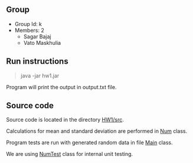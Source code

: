## Group

* Group Id: k
* Members: 2
	* Sagar Bajaj
	* Vato Maskhulia

## Run instructions

> java -jar hw1.jar

Program will print the output in output.txt file.

## Source code

Source code is located in the directory [HW1/src](https://github.ncsu.edu/sbajaj/ASE19/tree/master/hw/1/HW1/src).

Calculations for mean and standard deviation are performed in [Num](https://github.ncsu.edu/sbajaj/ASE19/blob/master/hw/1/HW1/src/Num.java) class.

Program tests are run with generated random data in file [Main](https://github.ncsu.edu/sbajaj/ASE19/blob/master/hw/1/HW1/src/Main.java) class.

We are using [NumTest](https://github.ncsu.edu/sbajaj/ASE19/blob/master/hw/1/HW1/src/NumTest.java) class for internal unit testing.
